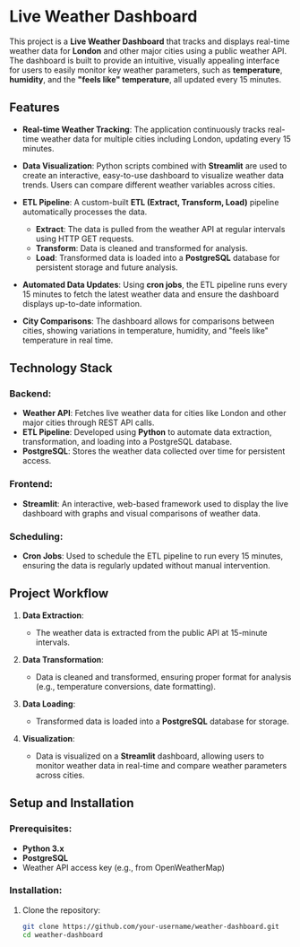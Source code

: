 # Live Weather Dashboard

This project is a **Live Weather Dashboard** that tracks and displays real-time weather data for **London** and other major cities using a public weather API. The dashboard is built to provide an intuitive, visually appealing interface for users to easily monitor key weather parameters, such as **temperature**, **humidity**, and the **"feels like" temperature**, all updated every 15 minutes.

## Features

- **Real-time Weather Tracking**: The application continuously tracks real-time weather data for multiple cities including London, updating every 15 minutes.
  
- **Data Visualization**: Python scripts combined with **Streamlit** are used to create an interactive, easy-to-use dashboard to visualize weather data trends. Users can compare different weather variables across cities.

- **ETL Pipeline**: A custom-built **ETL (Extract, Transform, Load)** pipeline automatically processes the data. 
  - **Extract**: The data is pulled from the weather API at regular intervals using HTTP GET requests.
  - **Transform**: Data is cleaned and transformed for analysis.
  - **Load**: Transformed data is loaded into a **PostgreSQL** database for persistent storage and future analysis.

- **Automated Data Updates**: Using **cron jobs**, the ETL pipeline runs every 15 minutes to fetch the latest weather data and ensure the dashboard displays up-to-date information.

- **City Comparisons**: The dashboard allows for comparisons between cities, showing variations in temperature, humidity, and "feels like" temperature in real time.

## Technology Stack

### Backend:
- **Weather API**: Fetches live weather data for cities like London and other major cities through REST API calls.
- **ETL Pipeline**: Developed using **Python** to automate data extraction, transformation, and loading into a PostgreSQL database.
- **PostgreSQL**: Stores the weather data collected over time for persistent access.

### Frontend:
- **Streamlit**: An interactive, web-based framework used to display the live dashboard with graphs and visual comparisons of weather data.
  
### Scheduling:
- **Cron Jobs**: Used to schedule the ETL pipeline to run every 15 minutes, ensuring the data is regularly updated without manual intervention.

## Project Workflow

1. **Data Extraction**: 
   - The weather data is extracted from the public API at 15-minute intervals.
   
2. **Data Transformation**:
   - Data is cleaned and transformed, ensuring proper format for analysis (e.g., temperature conversions, date formatting).

3. **Data Loading**:
   - Transformed data is loaded into a **PostgreSQL** database for storage.

4. **Visualization**:
   - Data is visualized on a **Streamlit** dashboard, allowing users to monitor weather data in real-time and compare weather parameters across cities.

## Setup and Installation

### Prerequisites:
- **Python 3.x**
- **PostgreSQL**
- Weather API access key (e.g., from OpenWeatherMap)
  
### Installation:

1. Clone the repository:

   ```bash
   git clone https://github.com/your-username/weather-dashboard.git
   cd weather-dashboard
